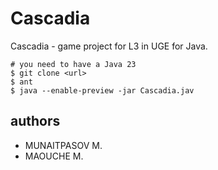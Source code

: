 # Cascadia

Cascadia - game project for L3 in UGE for Java.

```
# you need to have a Java 23 
$ git clone <url>
$ ant
$ java --enable-preview -jar Cascadia.jav
```

## authors
- MUNAITPASOV M.
- MAOUCHE M.
